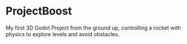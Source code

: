 # ProjectBoost
My first 3D Godot Project from the ground up, controlling a rocket with physics to explore levels and avoid obstacles.
